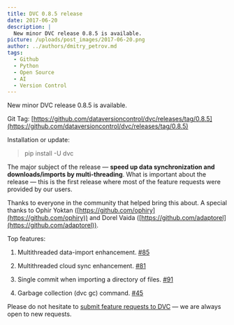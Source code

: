 ```yaml
---
title: DVC 0.8.5 release
date: 2017-06-20
description: |
  New minor DVC release 0.8.5 is available.
picture: /uploads/post_images/2017-06-20.png
author: ../authors/dmitry_petrov.md
tags:
  - Github
  - Python
  - Open Source
  - AI
  - Version Control
---
```


New minor DVC release 0.8.5 is available.

Git Tag:
[https://github.com/dataversioncontrol/dvc/releases/tag/0.8.5](https://github.com/dataversioncontrol/dvc/releases/tag/0.8.5)

Installation or update:

> pip install -U dvc

The major subject of the release — **speed up data synchronization and
downloads/imports by multi-threading**. What is important about the release —
this is the first release where most of the feature requests were provided by
our users.

Thanks to everyone in the community that helped bring this about. A special
thanks to Ophir Yoktan ([https://github.com/ophiry](https://github.com/ophiry))
and Dorel Vaida ([https://github.com/adaptorel](https://github.com/adaptorel)).

Top features:

1. Multithreaded data-import enhancement.
   [#85](https://github.com/dataversioncontrol/dvc/issues/85)

1. Multithreaded cloud sync enhancement.
   [#81](https://github.com/dataversioncontrol/dvc/issues/81)

1. Single commit when importing a directory of files.
   [#91](https://github.com/dataversioncontrol/dvc/issues/91)

1. Garbage collection (dvc gc) command.
   [#45](https://github.com/dataversioncontrol/dvc/issues/45)

Please do not hesitate to
[submit feature requests to DVC](https://github.com/dataversioncontrol/dvc/issues)
— we are always open to new requests.
